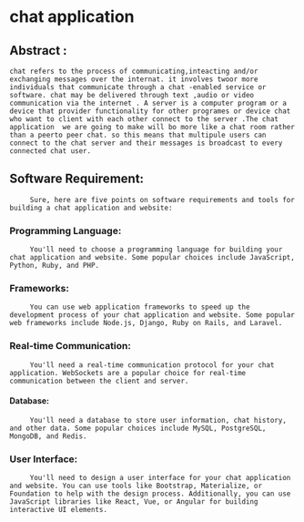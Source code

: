 # chat application
## Abstract :
    chat refers to the process of communicating,inteacting and/or exchanging messages over the internat. it involves twoor more individuals that communicate through a chat -enabled service or software. chat may be delivered through text ,audio or video communication via the internet . A server is a computer program or a device that provider functionality for other programes or device chat who want to client with each other connect to the server .The chat application  we are going to make will bo more like a chat room rather than a peerto peer chat. so this means that multipule users can connect to the chat server and their messages is broadcast to every connected chat user. 

## Software Requirement:
         Sure, here are five points on software requirements and tools for building a chat application and website:

  ### Programming Language:
         You'll need to choose a programming language for building your chat application and website. Some popular choices include JavaScript, Python, Ruby, and PHP.

  ### Frameworks:
         You can use web application frameworks to speed up the development process of your chat application and website. Some popular web frameworks include Node.js, Django, Ruby on Rails, and Laravel.

  ### Real-time Communication:
         You'll need a real-time communication protocol for your chat application. WebSockets are a popular choice for real-time communication between the client and server.

  #### Database:
         You'll need a database to store user information, chat history, and other data. Some popular choices include MySQL, PostgreSQL, MongoDB, and Redis.

  ### User Interface: 
         You'll need to design a user interface for your chat application and website. You can use tools like Bootstrap, Materialize, or Foundation to help with the design process. Additionally, you can use JavaScript libraries like React, Vue, or Angular for building interactive UI elements.

